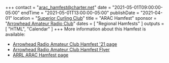 +++
contact = "[arac_hamfest@charter.net](mailto:arac_hamfest@charter.net)"
date = "2021-05-01T09:00:00-05:00"
endTime = "2021-05-01T13:00:00-05:00"
publishDate = "2021-04-01"
location = "[Superior Curling Club](https://goo.gl/maps/bmRTwaCQxJ1vAhsq5)"
title = "ARAC Hamfest"
sponsor = "[Arrowhead Amateur Radio Club](http://www.thearac.org/)"
dates = [ "Regional Hamfests" ]
outputs = [ "HTML", "Calendar" ]
+++
More information about this Hamfest is available:

* [Arrowhead Radio Amateur Club Hamfest '21 page](https://www.thearac.org/hamfest.htm)
* [Arrowhead Radio Amateur Club Hamfest Flyer](https://thearac.org/2021/2021-may-1st-hamfest.pdf)
* [ARRL ARAC Hamfest page](http://www.arrl.org/hamfests/arac-hamfest-15)
